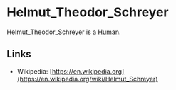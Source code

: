 # Helmut_Theodor_Schreyer

Helmut_Theodor_Schreyer is a [Human](40000001.md).

## Links

- Wikipedia: [https://en.wikipedia.org](https://en.wikipedia.org/wiki/Helmut_Schreyer)
